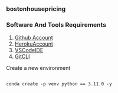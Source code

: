 ### bostonhousepricing

### Software And Tools Requirements

1. [Github Account](https://github.com)
2. [HerokuAccount](https://heroku.com)
3. [VSCodeIDE](https://code.visualsstudio.com/)
4. [GitCLI](https://git-scm.com/book/en/v2/Getting-Started-The-Command-Line)



Create a new environment
```

conda create -p venv python == 3.11.0 -y


